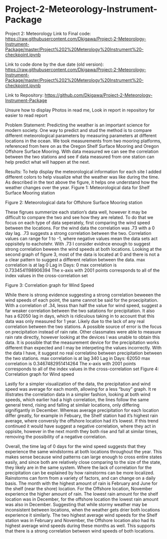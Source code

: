 # Project-2-Meteorology-Instrument-Package
Project 2: Meteorology 
Link to Final code: https://raw.githubusercontent.com/Dkigawa/Project-2-Meteorology-Instrument-Package/master/Project%202%20Meterology%20Instrument%20-checkpoint.ipynb

Link to code done by the due date (old version): https://raw.githubusercontent.com/Dkigawa/Project-2-Meteorology-Instrument-Package/master/Project%202%20Meterology%20Instrument%20-checkpoint.ipynb

Link to Repository: https://github.com/Dkigawa/Project-2-Meteorology-Instrument-Package 

Unsure how to display Photos in read me, Look in report in repository for easier to read report

Problem Statement:
Predicting the weather is an important science for modern society. One way to predict and stud the method is to compare different meteorological parameters by measuring parameters at different locations in the ocean. We took measurements from two mooring platforms, referenced from here on as the Oregon Shelf Surface Mooring and Oregon Offshore Surface Mooring. With data measured we can see the correlation between the two stations and see if data measured from one station can help predict what will happen at the next. 

Results:
To help display the meteorological information for each site I added different colors to help visualize what the weather was like during the time. As described in the text above the figure, it helps one understand how the weather changes over the year. 
Figure 1: Meteorological data for Shelf Surface Mooring station 
 
Figure 2: Meteorological data for Offshore Surface Mooring station
 

These figrues summerize each station’s data well, however it may be difficult to compare the two and see how they are related. To do that we focus on each type of data seperately, first comparing the wind speed between the locations. 
For the wind data the correlation was .73 with a 0 day lag. .73 suggests a strong correlation between the two. Correlation values can range for 1 to -1, where negative values mean the data sets act oppisitely to eachotehr. With .73 I consider evidnce enough to suggest strong correlation beween the wind speeds at both locations. Looking at the second graph of figure 3, most of the data is located at 0 and there is not a a clear pattern to  suggest a different relation between the data. 
max correlation is at lag 0
Lag in Days: 0
max correlation is 0.7334541198906394
The x-axis with 2001 points corresponds to all of the index values in the cross-correlation set








Figure 3: Correlation graph for Wind Speed
 
While there is strong evidence suggesting a strong correlation beweeen the wind speeds of each point, the same cannot be said for the proecipitation. With a correlation of .34, lesss than half the value for wind speed, suggest a far weaker correlation between the two satations for precipitation. It also has a 62050 lag in days, which is ridiculous taking in to account that this data was only measured for 1 year. Likely due to the lack of any real correlation between the two stations. A possible source of error is the focus on precipitation instead of rain rate. Other classmates were able to measure rain rate directly, however looking at the devices I was unable to obtain this data. It is possible that the measurement device for the precipitation works different than expected and I may be interpeting the values incorrectly. With the data I have, it suggest no real correlatino between precipitation between the two stations. 
max correlation is at lag 340
Lag in Days: 62050
max correlation is 0.3467482951414264
The x-axis with 2001 points corresponds to all of the index values in the cross-correlation set
Figure 4: Correlation graph for Wind speed
 
 Lastly for a simpler visualization of the data, the precipitation and wind speed was average for each month, allowing for a less “busy” graph. It re illistrates the correlation data in a simpler fashion, looking at both wind speeds, which earlier had a high correlation, the lines follow the same general trend, rising and falling at similair locations, only differing signifigantly in December. Whereas average precipitation for each location differ greatly, for example in Febuary, the Shelf station had it’s highest rain average, where conversly the offshore location had it’s lowest. If this trend continued it would have suggest a negative correlation, where they act in oppisite, however in the next month they both rise and fall at similar times, removing the possibility of a negative correlation. 
 
Overall, the time lag of 0 days for the wind speed suggests that they experience the same windstorms at both locations throughout the year. This makes sense because wind patterns can large enough to cross entire states easily, and since both are relatively close comparing to the size of the state, they likely are in the same system. Where the lack of correlation for the precipitation can be explained by how rainstorms can be more localized. Rainstorms can form from a variety of factors, and can change on a daily basis. 
The month with the highest amount of rain is February and June for the shelf (near the shore) location. For the Offshore location, November experience the higher amount of rain. The lowest rain amount for the shelf location was in December, for the offshore location the lowest rain amount was also in December. Suggesting that while stormy weather may be inconsistent between locations, when the weather gets drier both locations experience it similarly.
 The two highest average wind speeds for the Shelf station was in February and November, the Offshore location also had its highest average wind speeds during these months as well. This supports that there is a strong correlation between wind speeds of both locations. 

